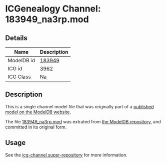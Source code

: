 # ICGenealogy Channel: 183949\_na3rp.mod

## Details

Name | Description
---- | -----------
ModelDB id | [183949](http://senselab.med.yale.edu/ModelDB/ShowModel.cshtml?model=183949)
ICG id | [3962](http://icg.neurotheory.ox.ac.uk/channels/2/3962)
ICG Class | [Na](http://icg.neurotheory.ox.ac.uk/channels/2)

## Description

This is a single channel model file that was originally part of a [published model on the ModelDB website](http://senselab.med.yale.edu/mModelDB/ShowModel.cshtml?model=183949).

The file [183949\_na3rp.mod](183949_na3rp.mod) was extrated from [the ModelDB repository](http://senselab.med.yale.edu/ModelDB/ShowModel.cshtml?model=183949), and committed in its original form.

## Usage

See the [icg-channel super-repository](https://github.com/icgenealogy/icg-channels) for more information.